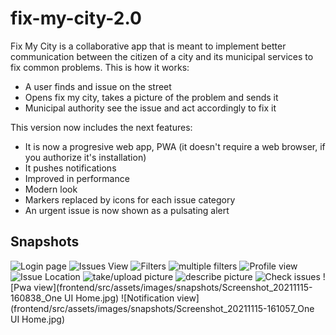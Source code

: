 # fix-my-city-2.0

Fix My City is a collaborative app that is meant to implement better communication between the citizen of a city and its municipal services to fix common problems.
This is how it works:
- A user finds and issue on the street
- Opens fix my city, takes a picture of the problem and sends it
- Municipal authority see the issue and act accordingly to fix it

This version now includes the next features:
- It is now a progresive web app, PWA (it doesn't require a web browser, if you authorize it's installation)
- It pushes notifications
- Improved in performance
- Modern look
- Markers replaced by icons for each issue category
- An urgent issue is now shown as a pulsating alert

## Snapshots
![Login page](frontend/src/assets/images/snapshots/Screenshot_2021-11-15-16-38-44-740_com.android.chrome.jpg)
![Issues View](frontend/src/assets/images/snapshots/Screenshot_20211115-155807_Chrome.jpg)
![Filters](frontend/src/assets/images/snapshots/Screenshot_20211115-155829_Chrome.jpg)
![multiple filters](frontend/src/assets/images/snapshots/Screenshot_20211115-155847_Chrome.jpg)
![Profile view](frontend/src/assets/images/snapshots/Screenshot_20211115-160424_Chrome.jpg)
![Issue Location](frontend/src/assets/images/snapshots/Screenshot_20211115-160514_Chrome.jpg)
![take/upload picture](frontend/src/assets/images/snapshots/Screenshot_20211115-160533_Chrome.jpg)
![describe picture](frontend/src/assets/images/snapshots/Screenshot_20211115-160555_Chrome.jpg)
![Check issues](frontend/src/assets/images/snapshots/Screenshot_20211115-160600_Chrome.jpg)
![Pwa view](frontend/src/assets/images/snapshots/Screenshot_20211115-160838_One UI Home.jpg)
![Notification view](frontend/src/assets/images/snapshots/Screenshot_20211115-161057_One UI Home.jpg)
